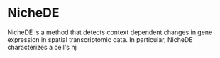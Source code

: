 # NicheDE
NicheDE is a method that detects context dependent changes in gene expression in spatial transcriptomic data.
In particular, NicheDE characterizes a cell's nj
